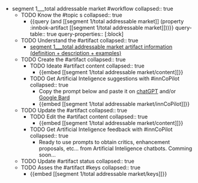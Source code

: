 
- segment 1___total addressable market #workflow
   collapsed:: true
  - TODO Know the #topic s
    collapsed:: true
    - {{query (and [[segment 1/total addressable market]] (property :innbok-artifact [[segment 1/total addressable market]]))}}
      query-table:: true
      query-properties:: [:block]
  - TODO Understand the #artifact
    collapsed:: true
    - [segment 1___total addressable market artifact information (definition + description + examples)](https://go.innbok.com/#/page/innBoK%2Fsegment-%28id%29%2Ftotal-addressable-market%2Finfo)
  - TODO Create the #artifact
     collapsed:: true
    - TODO Ideate #artifact content
      collapsed:: true
      - {{embed [[segment 1/total addressable market/content]]}}
    - TODO Get Artificial Inteligence suggestions with #innCoPilot
      collapsed:: true
      - Copy the prompt below and paste it on [chatGPT](https://chat.openai.com) and/or [Google Bard](https://bard.google.com/chat)
      - {{embed [[segment 1/total addressable market/innCoPilot]]}}
  - TODO Update the #artifact
    collapsed:: true
    - TODO Edit the #artifact content
     collapsed:: true
      - {{embed [[segment 1/total addressable market/content]]}}
    - TODO Get Artificial Inteligence feedback with #innCoPilot
      collapsed:: true
      - Ready to use prompts to obtain critics, enhancement proposals, etc... from Artificial Inteligence chatbots. Comming soon...
  - TODO Update #artifact status
    collapsed:: true
  - TODO Asses the #artifact #keys
    collapsed:: true
    - {{embed [[segment 1/total addressable market/keys]]}}



